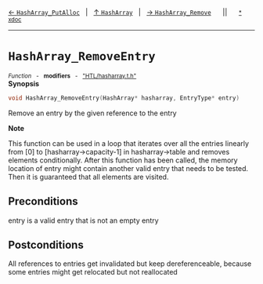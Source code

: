[&#8592; `HashArray_PutAlloc`](HTL--hasharray--hasharray--hasharray_putalloc.md)&nbsp;&nbsp;&nbsp;|&nbsp;&nbsp;&nbsp;[&#8593; `HashArray`](HTL--hasharray--hasharray.md)&nbsp;&nbsp;&nbsp;|&nbsp;&nbsp;&nbsp;[&#8594; `HashArray_Remove`](HTL--hasharray--hasharray--hasharray_remove.md)&nbsp;&nbsp;&nbsp;&nbsp;&nbsp;&nbsp;||&nbsp;&nbsp;&nbsp;&nbsp;&nbsp;&nbsp;<small>[\* xdoc](../xdoc/HTL/hasharray.xmd#L108)</small>
***

# `HashArray_RemoveEntry`
<small>*Function* &nbsp; - &nbsp; **modifiers** &nbsp; - &nbsp; ["HTL/hasharray.t.h"](../include/HTL/hasharray.t.h)</small>  
**Synopsis**

```cpp
void HashArray_RemoveEntry(HashArray* hasharray, EntryType* entry)
```

Remove an entry by the given reference to the entry


**Note**  


This function can be used in a loop that iterates over all the
entries linearly from [0] to [hasharray->capacity-1] in hasharray->table
and removes elements conditionally. After this function has been called,
the memory location of entry might contain another valid entry that needs
to be tested. Then it is guaranteed that all elements are visited.


## Preconditions

entry is a valid entry that is not an empty entry


## Postconditions


All references to entries get invalidated but keep dereferenceable,
because some entries might get relocated but not reallocated


